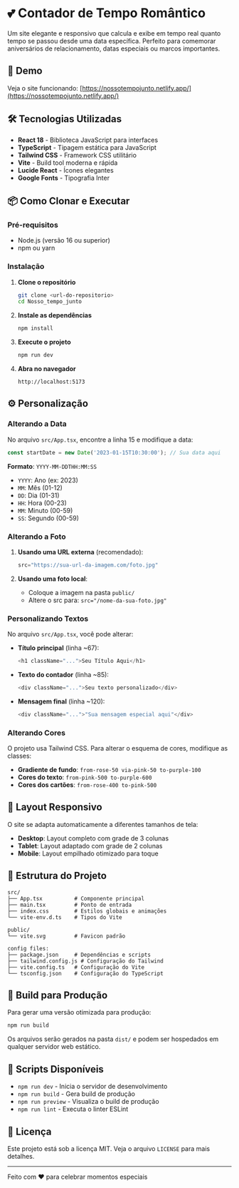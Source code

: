 # 💕 Contador de Tempo Romântico

Um site elegante e responsivo que calcula e exibe em tempo real quanto tempo se passou desde uma data específica. Perfeito para comemorar aniversários de relacionamento, datas especiais ou marcos importantes.

## 🚀 Demo

Veja o site funcionando: [https://nossotempojunto.netlify.app/](https://nossotempojunto.netlify.app/)

## 🛠️ Tecnologias Utilizadas

- **React 18** - Biblioteca JavaScript para interfaces
- **TypeScript** - Tipagem estática para JavaScript
- **Tailwind CSS** - Framework CSS utilitário
- **Vite** - Build tool moderna e rápida
- **Lucide React** - Ícones elegantes
- **Google Fonts** - Tipografia Inter

## 📦 Como Clonar e Executar

### Pré-requisitos

- Node.js (versão 16 ou superior)
- npm ou yarn

### Instalação

1. **Clone o repositório**
   ```bash
   git clone <url-do-repositorio>
   cd Nosso_tempo_junto
   ```

2. **Instale as dependências**
   ```bash
   npm install
   ```

3. **Execute o projeto**
   ```bash
   npm run dev
   ```

4. **Abra no navegador**
   ```
   http://localhost:5173
   ```

## ⚙️ Personalização

### Alterando a Data

No arquivo `src/App.tsx`, encontre a linha 15 e modifique a data:

```typescript
const startDate = new Date('2023-01-15T10:30:00'); // Sua data aqui
```

**Formato**: `YYYY-MM-DDTHH:MM:SS`
- `YYYY`: Ano (ex: 2023)
- `MM`: Mês (01-12)
- `DD`: Dia (01-31)
- `HH`: Hora (00-23)
- `MM`: Minuto (00-59)
- `SS`: Segundo (00-59)

### Alterando a Foto

1. **Usando uma URL externa** (recomendado):
   ```typescript
   src="https://sua-url-da-imagem.com/foto.jpg"
   ```

2. **Usando uma foto local**:
   - Coloque a imagem na pasta `public/`
   - Altere o src para: `src="/nome-da-sua-foto.jpg"`

### Personalizando Textos

No arquivo `src/App.tsx`, você pode alterar:

- **Título principal** (linha ~67):
  ```typescript
  <h1 className="...">Seu Título Aqui</h1>
  ```

- **Texto do contador** (linha ~85):
  ```typescript
  <div className="...">Seu texto personalizado</div>
  ```

- **Mensagem final** (linha ~120):
  ```typescript
  <div className="...">"Sua mensagem especial aqui"</div>
  ```

### Alterando Cores

O projeto usa Tailwind CSS. Para alterar o esquema de cores, modifique as classes:

- **Gradiente de fundo**: `from-rose-50 via-pink-50 to-purple-100`
- **Cores do texto**: `from-pink-500 to-purple-600`
- **Cores dos cartões**: `from-rose-400 to-pink-500`

## 📱 Layout Responsivo

O site se adapta automaticamente a diferentes tamanhos de tela:

- **Desktop**: Layout completo com grade de 3 colunas
- **Tablet**: Layout adaptado com grade de 2 colunas
- **Mobile**: Layout empilhado otimizado para toque

## 🎨 Estrutura do Projeto

```
src/
├── App.tsx          # Componente principal
├── main.tsx         # Ponto de entrada
├── index.css        # Estilos globais e animações
└── vite-env.d.ts    # Tipos do Vite

public/
└── vite.svg         # Favicon padrão

config files:
├── package.json     # Dependências e scripts
├── tailwind.config.js # Configuração do Tailwind
├── vite.config.ts   # Configuração do Vite
└── tsconfig.json    # Configuração do TypeScript
```

## 🚀 Build para Produção

Para gerar uma versão otimizada para produção:

```bash
npm run build
```

Os arquivos serão gerados na pasta `dist/` e podem ser hospedados em qualquer servidor web estático.

## 📄 Scripts Disponíveis

- `npm run dev` - Inicia o servidor de desenvolvimento
- `npm run build` - Gera build de produção
- `npm run preview` - Visualiza o build de produção
- `npm run lint` - Executa o linter ESLint

## 📝 Licença

Este projeto está sob a licença MIT. Veja o arquivo `LICENSE` para mais detalhes.


---

Feito com ❤️ para celebrar momentos especiais
